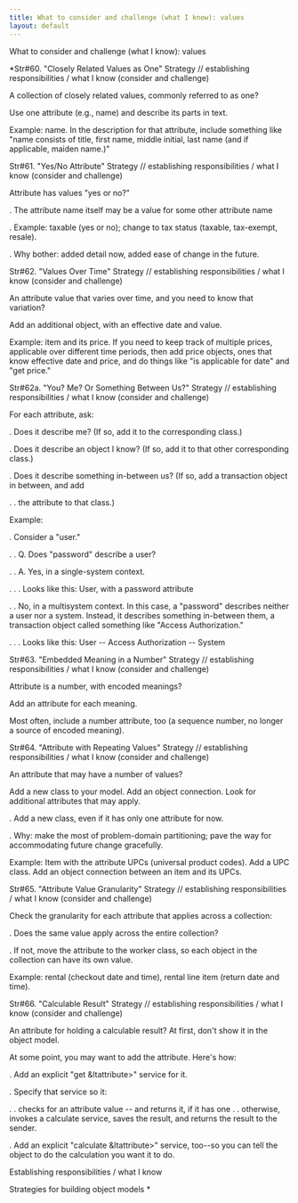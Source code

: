 ```yaml
---
title: What to consider and challenge (what I know): values
layout: default
---
```




What to consider and challenge (what I know): values


*Str#60. &quot;Closely Related Values as One&quot; Strategy // establishing
responsibilities / what I know (consider and challenge) 

 A collection of closely related values, commonly referred to as one? 

 Use one attribute (e.g., name) and describe its parts in text. 

 Example: name. In the description for that attribute, include something like
&quot;name consists of title, first name, middle initial, last name (and if applicable,
maiden name.)&quot; 

Str#61. &quot;Yes/No Attribute&quot; Strategy // establishing responsibilities /
what I know (consider and challenge) 

 Attribute has values &quot;yes or no?&quot; 

. The attribute name itself may be a value for some other attribute name 

. Example: taxable (yes or no); change to tax status (taxable, tax-exempt, resale). 

. Why bother: added detail now, added ease of change in the future. 

Str#62. &quot;Values Over Time&quot; Strategy // establishing responsibilities /
what I know (consider and challenge) 

 An attribute value that varies over time, and you need to know that variation? 

 Add an additional object, with an effective date and value. 

 Example: item and its price. If you need to keep track of multiple prices, applicable
over different time periods, then add price objects, ones that know effective date and
price, and do things like &quot;is applicable for date&quot; and &quot;get price.&quot; 

Str#62a. &quot;You? Me? Or Something Between Us?&quot; Strategy // establishing
responsibilities / what I know (consider and challenge) 

 For each attribute, ask: 

. Does it describe me? (If so, add it to the corresponding class.) 

. Does it describe an object I know? (If so, add it to that other corresponding class.)


. Does it describe something in-between us? (If so, add a transaction object in
between, and add 

. . the attribute to that class.) 

 Example: 

. Consider a &quot;user.&quot; 

. . Q. Does &quot;password&quot; describe a user? 

. . A. Yes, in a single-system context. 

. . . Looks like this: User, with a password attribute 

. . No, in a multisystem context. In this case, a &quot;password&quot; describes
neither a user nor a system. Instead, it describes something in-between them, a
transaction object called something like &quot;Access Authorization.&quot; 

. . . Looks like this: User -- Access Authorization -- System 

Str#63. &quot;Embedded Meaning in a Number&quot; Strategy // establishing
responsibilities / what I know (consider and challenge) 

 Attribute is a number, with encoded meanings? 

 Add an attribute for each meaning. 

 Most often, include a number attribute, too (a sequence number, no longer a source of
encoded meaning). 

Str#64. &quot;Attribute with Repeating Values&quot; Strategy // establishing
responsibilities / what I know (consider and challenge) 

 An attribute that may have a number of values? 

 Add a new class to your model. Add an object connection. Look for additional
attributes that may apply. 

. Add a new class, even if it has only one attribute for now. 

. Why: make the most of problem-domain partitioning; pave the way for accommodating
future change gracefully. 

 Example: Item with the attribute UPCs (universal product codes). Add a UPC class. Add
an object connection between an item and its UPCs. 

Str#65. &quot;Attribute Value Granularity&quot; Strategy // establishing
responsibilities / what I know (consider and challenge) 

 Check the granularity for each attribute that applies across a collection: 

. Does the same value apply across the entire collection? 

. If not, move the attribute to the worker class, so each object in the collection can
have its own value. 

 Example: rental (checkout date and time), rental line item (return date and time). 

Str#66. &quot;Calculable Result&quot; Strategy // establishing responsibilities /
what I know (consider and challenge) 

 An attribute for holding a calculable result? At first, don't show it in the
object model. 

 At some point, you may want to add the attribute. Here's how: 

. Add an explicit &quot;get &amp;ltattribute&gt;&quot; service for it. 

. Specify that service so it: 

. . checks for an attribute value -- and returns it, if it has one . . otherwise,
invokes a calculate service, saves the result, and returns the result to the sender. 

. Add an explicit &quot;calculate &amp;ltattribute&gt;&quot; service, too--so you can
tell the object to do the calculation you want it to do. 

Establishing responsibilities / what I know

Strategies for building object models
*
